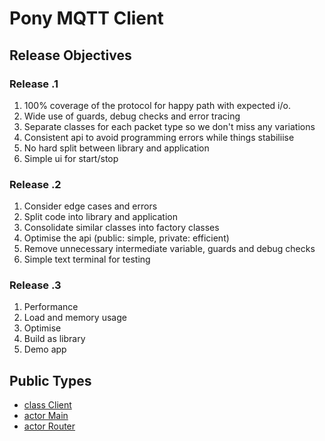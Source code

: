 # Pony MQTT Client #

## Release Objectives ##

### Release .1 ###
1. 100% coverage of the protocol for happy path with expected i/o.
2. Wide use of guards, debug checks and error tracing
3. Separate classes for each packet type so we don't miss any variations 
4. Consistent api to avoid programming errors while things stabiliise 
5. No hard split between library and application
6. Simple ui for start/stop

### Release .2 ###
1. Consider edge cases and errors
2. Split code into library and application
3. Consolidate similar classes into factory classes
4. Optimise the api (public: simple, private: efficient)  
5. Remove unnecessary intermediate variable, guards and debug checks
6. Simple text terminal for testing

### Release .3 ###
1. Performance 
2. Load and memory usage
3. Optimise
4. Build as library
5. Demo app


## Public Types

* [class Client](mqtt-Client.md)
* [actor Main](mqtt-Main.md)
* [actor Router](mqtt-Router.md)
